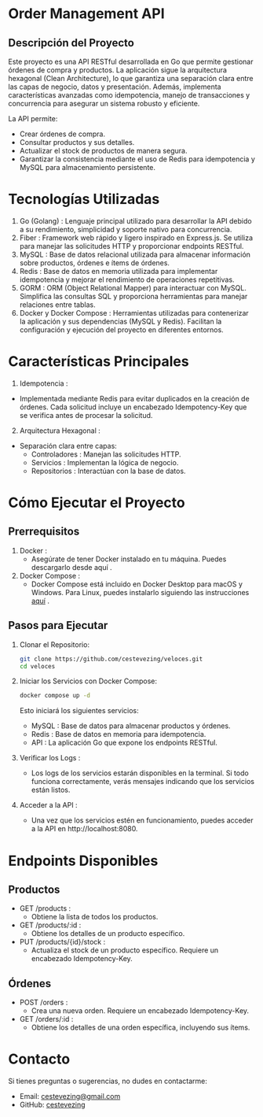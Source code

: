 # Order Management API
## Descripción del Proyecto
Este proyecto es una API RESTful desarrollada en Go que permite gestionar órdenes de compra y productos. La aplicación sigue la arquitectura hexagonal (Clean Architecture), lo que garantiza una separación clara entre las capas de negocio, datos y presentación. Además, implementa características avanzadas como idempotencia, manejo de transacciones y concurrencia para asegurar un sistema robusto y eficiente.

La API permite:

- Crear órdenes de compra.
- Consultar productos y sus detalles.
- Actualizar el stock de productos de manera segura.
- Garantizar la consistencia mediante el uso de Redis para idempotencia y MySQL para almacenamiento persistente.

# Tecnologías Utilizadas
1. Go (Golang) :
Lenguaje principal utilizado para desarrollar la API debido a su rendimiento, simplicidad y soporte nativo para concurrencia.
2. Fiber :
Framework web rápido y ligero inspirado en Express.js. Se utiliza para manejar las solicitudes HTTP y proporcionar endpoints RESTful.
3. MySQL :
Base de datos relacional utilizada para almacenar información sobre productos, órdenes e ítems de órdenes.
4. Redis :
Base de datos en memoria utilizada para implementar idempotencia y mejorar el rendimiento de operaciones repetitivas.
5. GORM :
ORM (Object Relational Mapper) para interactuar con MySQL. Simplifica las consultas SQL y proporciona herramientas para manejar relaciones entre tablas.
6. Docker y Docker Compose :
Herramientas utilizadas para contenerizar la aplicación y sus dependencias (MySQL y Redis). Facilitan la configuración y ejecución del proyecto en diferentes entornos.

# Características Principales
1. Idempotencia :
 - Implementada mediante Redis para evitar duplicados en la creación de órdenes. Cada solicitud incluye un encabezado Idempotency-Key que se verifica antes de procesar la solicitud.
2. Arquitectura Hexagonal :
- Separación clara entre capas:
  - Controladores : Manejan las solicitudes HTTP.
  - Servicios : Implementan la lógica de negocio.
  - Repositorios : Interactúan con la base de datos.

# Cómo Ejecutar el Proyecto
## Prerrequisitos
1. Docker :
    - Asegúrate de tener Docker instalado en tu máquina. Puedes descargarlo desde aquí .
2. Docker Compose :
    - Docker Compose está incluido en Docker Desktop para macOS y Windows. Para Linux, puedes instalarlo siguiendo las instrucciones [aquí](https://docs.docker.com/compose/install/?spm=2b75ac3d.6b29c267.0.0.186710b95c1mq6) .

## Pasos para Ejecutar
1. Clonar el Repositorio: 
    ```bash
    git clone https://github.com/cestevezing/veloces.git
    cd veloces
    ```
2. Iniciar los Servicios con Docker Compose:
    ```bash
    docker compose up -d
    ```
    Esto iniciará los siguientes servicios:
     - MySQL : Base de datos para almacenar productos y órdenes.
     - Redis : Base de datos en memoria para idempotencia.
     - API : La aplicación Go que expone los endpoints RESTful.

3. Verificar los Logs :
    - Los logs de los servicios estarán disponibles en la terminal. Si todo funciona correctamente, verás mensajes indicando que los servicios están listos.

4. Acceder a la API :
    - Una vez que los servicios estén en funcionamiento, puedes acceder a la API en http://localhost:8080.

# Endpoints Disponibles
## Productos
 - GET /products :
    - Obtiene la lista de todos los productos.
 - GET /products/:id :
    - Obtiene los detalles de un producto específico.
 - PUT /products/{id}/stock :
    - Actualiza el stock de un producto específico. Requiere un encabezado Idempotency-Key.
## Órdenes
 - POST /orders :
    - Crea una nueva orden. Requiere un encabezado Idempotency-Key.
 - GET /orders/:id :
    - Obtiene los detalles de una orden específica, incluyendo sus ítems.

# Contacto
Si tienes preguntas o sugerencias, no dudes en contactarme:

 - Email: cestevezing@gmail.com
 - GitHub: [cestevezing](https://github.com/cestevezing)
